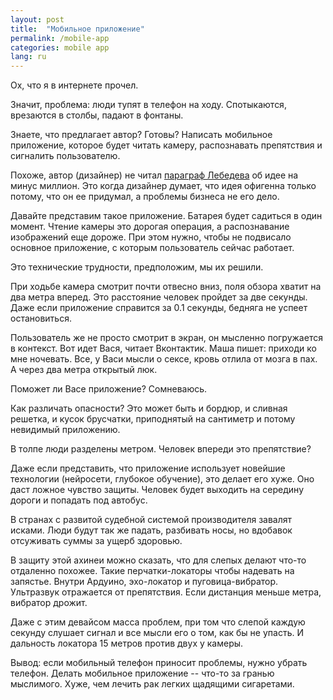 ```yaml
---
layout: post
title:  "Мобильное приложение"
permalink: /mobile-app
categories: mobile app
lang: ru
---
```


[kovodstvo]: https://www.artlebedev.ru/kovodstvo/sections/161/

Ох, что я в интернете прочел.

Значит, проблема: люди тупят в телефон на ходу. Спотыкаются, врезаются в столбы,
падают в фонтаны.

Знаете, что предлагает автор? Готовы? Написать мобильное приложение, которое
будет читать камеру, распознавать препятствия и сигналить пользователю.

Похоже, автор (дизайнер) не читал [параграф Лебедева][kovodstvo] об идее на
минус миллион. Это когда дизайнер думает, что идея офигенна только потому, что
он ее придумал, а проблемы бизнеса не его дело.

Давайте представим такое приложение. Батарея будет садиться в один
момент. Чтение камеры это дорогая операция, а распознавание изображений еще
дороже. При этом нужно, чтобы не подвисало основное приложение, с которым
пользователь сейчас работает.

Это технические трудности, предположим, мы их решили.

При ходьбе камера смотрит почти отвесно вниз, поля обзора хватит на два метра
вперед. Это расстояние человек пройдет за две секунды. Даже если приложение
справится за 0.1 секунды, бедняга не успеет остановиться.

Пользователь же не просто смотрит в экран, он мысленно погружается в
контекст. Вот идет Вася, читает Вконтактик. Маша пишет: приходи ко мне
ночевать. Все, у Васи мысли о сексе, кровь отлила от мозга в пах. А через два
метра открытый люк.

Поможет ли Васе приложение? Сомневаюсь.

Как различать опасности? Это может быть и бордюр, и сливная решетка, и кусок
брусчатки, приподнятый на сантиметр и потому невидимый приложению.

В толпе люди разделены метром. Человек впереди это препятствие?

Даже если представить, что приложение использует новейшие технологии (нейросети,
глубокое обучение), это делает его хуже. Оно даст ложное чувство защиты. Человек
будет выходить на середину дороги и попадать под автобус.

В странах с развитой судебной системой производителя завалят исками. Люди будут
так же падать, разбивать носы, но вдобавок отсуживать суммы за ущерб здоровью.

В защиту этой ахинеи можно сказать, что для слепых делают что-то отдаленно
похожее. Такие перчатки-локаторы чтобы надевать на запястье. Внутри Ардуино,
эхо-локатор и пуговица-вибратор. Ультразвук отражается от препятствия. Если
дистанция меньше метра, вибратор дрожит.

Даже с этим девайсом масса проблем, при том что слепой каждую секунду слушает
сигнал и все мысли его о том, как бы не упасть. И дальность локатора 15 метров
против двух у камеры.

Вывод: если мобильный телефон приносит проблемы, нужно убрать телефон. Делать
мобильное приложение -- что-то за гранью мыслимого. Хуже, чем лечить рак легких
щадящими сигаретами.
